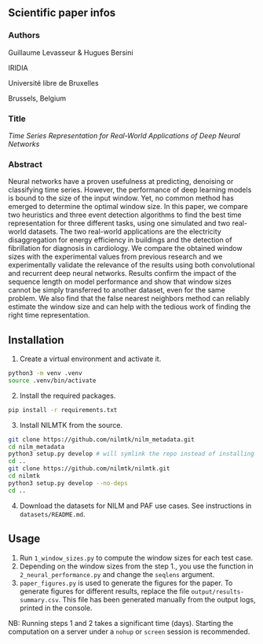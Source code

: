 ## Scientific paper infos
### Authors

Guillaume Levasseur & Hugues Bersini

IRIDIA

Université libre de Bruxelles

Brussels, Belgium

### Title
*Time Series Representation for Real-World Applications of Deep Neural Networks*

### Abstract
Neural networks have a proven usefulness at predicting, denoising or classifying
time series.
However, the performance of deep learning models is bound to the size of the
input window.
Yet, no common method has emerged to determine the optimal window size.
In this paper, we compare two heuristics and three event detection algorithms to find the
best time representation for three different tasks, using one simulated and two
real-world datasets.
The two real-world applications are the electricity disaggregation for energy
efficiency in buildings and the detection of fibrillation for diagnosis in cardiology.
We compare the obtained window sizes with the experimental values from previous
research and we experimentally validate the relevance of the results using
both convolutional and recurrent deep neural networks.
Results confirm the impact of the sequence length on model performance and show
that window sizes cannot be simply transferred to another dataset, even for the
same problem.
We also find that the false nearest neighbors method can reliably estimate the
window size and can help with the tedious work of finding the right time
representation.


## Installation
1. Create a virtual environment and activate it.
```bash
python3 -m venv .venv
source .venv/bin/activate
```

2. Install the required packages.
```bash
pip install -r requirements.txt
```
3. Install NILMTK from the source.
```bash
git clone https://github.com/nilmtk/nilm_metadata.git
cd nilm_metadata
python3 setup.py develop # will symlink the repo instead of installing
cd ..
git clone https://github.com/nilmtk/nilmtk.git
cd nilmtk
python3 setup.py develop --no-deps
cd ..
```

4. Download the datasets for NILM and PAF use cases.
   See instructions in `datasets/README.md`.


## Usage
1. Run `1_window_sizes.py` to compute the window sizes for each test case.
2. Depending on the window sizes from the step 1., you use the function in
   `2_neural_performance.py` and change the `seqlens` argument.
3. `paper_figures.py` is used to generate the figures for the paper.
    To generate figures for different results, replace the file
    `output/results-summary.csv`.
    This file has been generated manually from the output logs, printed in the
    console.

NB: Running steps 1 and 2 takes a significant time (days).
Starting the computation on a server under a `nohup` or `screen` session is
recommended.

